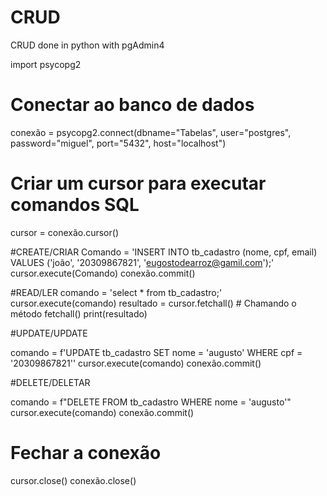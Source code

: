 # CRUD
CRUD done in python with pgAdmin4

import psycopg2

# Conectar ao banco de dados
conexão = psycopg2.connect(dbname="Tabelas",
                        user="postgres",
                        password="miguel",
                        port="5432",
                        host="localhost")

# Criar um cursor para executar comandos SQL
cursor = conexão.cursor()

#CREATE/CRIAR
Comando = 'INSERT INTO tb_cadastro (nome, cpf, email) VALUES (\'joão\', \'20309867821\', \'eugostodearroz@gamil.com\');'
cursor.execute(Comando)
conexão.commit()

#READ/LER
comando = 'select * from tb_cadastro;'
cursor.execute(comando)
resultado = cursor.fetchall()  # Chamando o método fetchall()
print(resultado)

#UPDATE/UPDATE

comando = f'UPDATE tb_cadastro SET nome = \'augusto\'  WHERE cpf = \'20309867821\''
cursor.execute(comando)
conexão.commit()


#DELETE/DELETAR

comando = f"DELETE FROM tb_cadastro WHERE nome = 'augusto'"
cursor.execute(comando)
conexão.commit()

# Fechar a conexão
cursor.close()
conexão.close()

